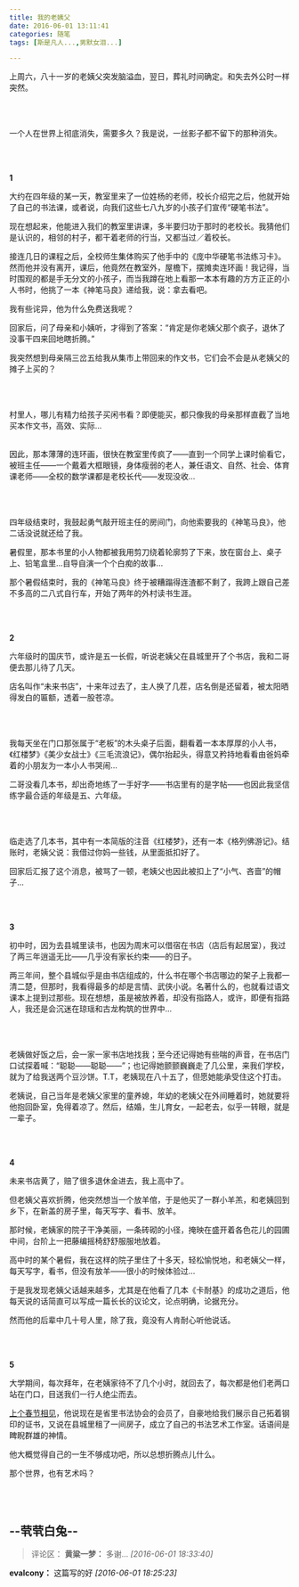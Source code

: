```yaml
---
title: 我的老姨父
date: 2016-06-01 13:11:41
categories: 随笔
tags: [斯是凡人...,男默女泪...]

---
```

上周六，八十一岁的老姨父突发脑溢血，翌日，葬礼时间确定。和失去外公时一样突然。

<br /><br />

一个人在世界上彻底消失，需要多久？我是说，一丝影子都不留下的那种消失。

<br /><br />

**1**

大约在四年级的某一天，教室里来了一位姓杨的老师，校长介绍完之后，他就开始了自己的书法课，或者说，向我们这些七八九岁的小孩子们宣传“硬笔书法”。

现在想起来，他能进入我们的教室里讲课，多半要归功于那时的老校长。我猜他们是认识的，相邻的村子，都干着老师的行当，又都当过／着校长。

接连几日的课程之后，全校师生集体购买了他手中的《庞中华硬笔书法练习卡》。然而他并没有离开，课后，他竟然在教室外，屋檐下，摆摊卖连环画！我记得，当时围观的都是手无分文的小孩子，而当我蹲在地上看那一本本有趣的方方正正的小人书时，他挑了一本《神笔马良》递给我，说：拿去看吧。

我有些诧异，他为什么免费送我呢？

回家后，问了母亲和小姨听，才得到了答案：“肯定是你老姨父那个疯子，退休了没事干四来回地瞎折腾。”

我突然想到母亲隔三岔五给我从集市上带回来的作文书，它们会不会是从老姨父的摊子上买的？

<br /><br />

村里人，哪儿有精力给孩子买闲书看？即便能买，都只像我的母亲那样直截了当地买本作文书，高效、实际...<br /><br />

因此，那本薄薄的连环画，很快在教室里传疯了——直到一个同学上课时偷看它，被班主任——一个戴着大框眼镜，身体瘦弱的老人，兼任语文、自然、社会、体育课老师——全校的数学课都是老校长代——发现没收...

<br /><br />

四年级结束时，我鼓起勇气敲开班主任的房间门，向他索要我的《神笔马良》，他二话没说就还给了我。

暑假里，那本书里的小人物都被我用剪刀绕着轮廓剪了下来，放在窗台上、桌子上、铅笔盒里...自导自演一个个白痴的故事...

那个暑假结束时，我的《神笔马良》终于被糟蹋得连渣都不剩了，我跨上跟自己差不多高的二八式自行车，开始了两年的外村读书生涯。

<br /><br />

**2**

六年级时的国庆节，或许是五一长假，听说老姨父在县城里开了个书店，我和二哥便去那儿待了几天。

店名叫作“未来书店”，十来年过去了，主人换了几茬，店名倒是还留着，被太阳晒得发白的匾额，透着一股苍凉。

<br /><br />

我每天坐在门口那张属于“老板”的木头桌子后面，翻看着一本本厚厚的小人书，《红楼梦》《美少女战士》《三毛流浪记》，偶尔抬起头，得意又矜持地看看由爸妈牵着的小朋友为一本小人书哭闹…

二哥没看几本书，却出奇地练了一手好字——书店里有的是字帖——也因此我坚信练字最合适的年级是五、六年级。

<br /><br />

临走选了几本书，其中有一本简版的注音《红楼梦》，还有一本《格列佛游记》。结账时，老姨父说：我借过你妈一些钱，从里面抵扣好了。

回家后汇报了这个消息，被骂了一顿，老姨父也因此被扣上了“小气、吝啬”的帽子...

<br /><br />

**3**

初中时，因为去县城里读书，也因为周末可以借宿在书店（店后有起居室），我过了两三年逍遥无比——几乎没有家长约束——的日子。

两三年间，整个县城似乎是由书店组成的，什么书在哪个书店哪边的架子上我都一清二楚，但那时，我看得最多的却是言情、武侠小说。名著什么的，也就看过语文课本上提到过那些。现在想想，虽是被放养着，却没有指路人，或许，即便有指路人，我还是会沉迷在琼瑶和古龙构筑的世界中...

<br /><br />

老姨做好饭之后，会一家一家书店地找我；至今还记得她有些喘的声音，在书店门口试探着喊：“聪聪——聪聪——”；也记得她颤颤巍巍走了几公里，来我们学校，就为了给我送两个豆沙饼。T.T，老姨现在八十五了，但愿她能承受住这个打击。

老姨说，自己当年是老姨父家里的童养媳，年幼的老姨父在外间睡着时，她就要将他抱回卧室，免得着凉了。然后，结婚，生儿育女，一起老去，似乎一转眼，就是一辈子。

<br /><br />

**4**

未来书店黄了，赔了很多退休金进去，我上高中了。

但老姨父喜欢折腾，他突然想当一个放羊倌，于是他买了一群小羊羔，和老姨回到乡下，在新盖的房子里，每天写字、看书、放羊。

那时候，老姨家的院子干净美丽，一条砖砌的小径，掩映在盛开着各色花儿的园圃中间，台阶上一把藤编摇椅舒舒服服地放着。

高中时的某个暑假，我在这样的院子里住了十多天，轻松愉悦地，和老姨父一样，每天写字，看书，但没有放羊——很小的时候体验过...

于是我发现老姨父话越来越多，尤其是在他看了几本《卡耐基》的成功之道后，他每天说的话简直可以写成一篇长长的议论文，论点明确，论据充分。

然而他的后辈中几十号人里，除了我，竟没有人肯耐心听他说话。

<br /><br />

**5**

大学期间，每次拜年，在老姨家待不了几个小时，就回去了，每次都是他们老两口站在门口，目送我们一行人绝尘而去。

[上个春节相见](http://hancong9104.lofter.com/post/1d0ad61c_9fb5a76)，他说现在是省里书法协会的会员了，自豪地给我们展示自己拓着钢印的证书，又说在县城里租了一间房子，成立了自己的书法艺术工作室。话语间是睥睨群雄的神情。

他大概觉得自己的一生不够成功吧，所以总想折腾点儿什么。

那个世界，也有艺术吗？

<br /><br />

--茕茕白兔--
---
>评论区：
>**黄粱一梦：** 多谢...  *[2016-06-01 18:33:40]*
>
**evalcony：** 这篇写的好  *[2016-06-01 18:25:23]*
>
